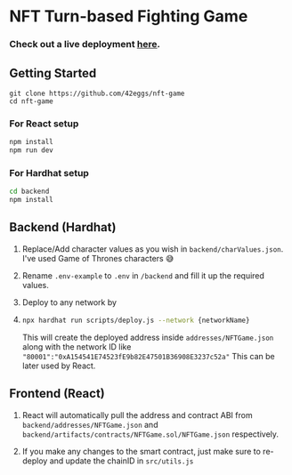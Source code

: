 # NFT Turn-based Fighting Game


### Check out a live deployment <ins>[here](https://nft-game-alpha-beige.vercel.app/)</ins>.

## Getting Started

```
git clone https://github.com/42eggs/nft-game
cd nft-game
```

### For React setup

```bash
npm install 
npm run dev
```

### For Hardhat setup

```bash
cd backend
npm install
```



## **Backend** (Hardhat)

1. Replace/Add character values as you wish in `backend/charValues.json`. I've used Game of Thrones characters 😅
 
2. Rename `.env-example` to `.env` in `/backend` and fill it up the required values.
   
3. Deploy to any network by 
4. 
   ```bash
   npx hardhat run scripts/deploy.js --network {networkName}
   ``` 
   This will create the deployed address inside `addresses/NFTGame.json` along with the network ID like `"80001":"0xA154541E74523fE9b82E47501B36908E3237c52a"` 
   This can be later used by React.



## **Frontend** (React)

1. React will automatically pull the address and contract ABI from `backend/addresses/NFTGame.json` and `backend/artifacts/contracts/NFTGame.sol/NFTGame.json` respectively.
 
2. If you make any changes to the smart contract, just make sure to re-deploy and update the chainID in `src/utils.js`





